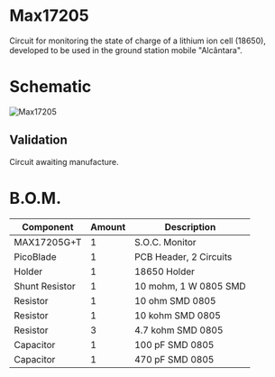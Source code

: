 # Max17205

Circuit for monitoring the state of charge of a lithium ion cell (18650), developed to be used in the ground station mobile "Alcântara".

# Schematic

![Max17205](https://github.com/MarcusMoraisEpifane/Design-Blocks/blob/master/KiCad/MAX17205/Esquem%C3%A1tico_Max17205.png)

## Validation

Circuit awaiting manufacture.


# B.O.M.
|Component|Amount|Description|
|--|--|--|
|MAX17205G+T|1|S.O.C. Monitor|
|PicoBlade|1|PCB Header, 2 Circuits|
|Holder|1|18650 Holder|
|Shunt Resistor|1|10 mohm, 1 W 0805 SMD|
|Resistor|1|10 ohm SMD 0805|
|Resistor|1|10 kohm SMD 0805|
|Resistor|3|4.7 kohm SMD 0805|
|Capacitor|1|100 pF SMD 0805|
|Capacitor|1|470 pF SMD 0805|
